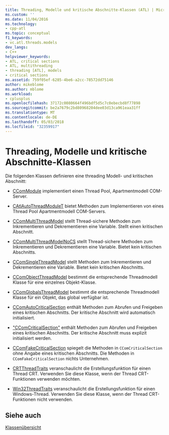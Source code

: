 ```yaml
---
title: Threading, Modelle und kritische Abschnitte-Klassen (ATL) | Microsoft Docs
ms.custom: ''
ms.date: 11/04/2016
ms.technology:
- cpp-atl
ms.topic: conceptual
f1_keywords:
- vc.atl.threads.models
dev_langs:
- C++
helpviewer_keywords:
- ATL, critical sections
- ATL, multithreading
- threading [ATL], models
- critical sections
ms.assetid: 759f05ef-6285-4be6-a2cc-78572dd75146
author: mikeblome
ms.author: mblome
ms.workload:
- cplusplus
ms.openlocfilehash: 37172c0080664f496bdf5d5c7c0ebecbd8f77898
ms.sourcegitcommit: be2a7679c2bd80968204dee03d13ca961eaa31ff
ms.translationtype: MT
ms.contentlocale: de-DE
ms.lasthandoff: 05/03/2018
ms.locfileid: "32359917"
---
```

# <a name="threading-models-and-critical-sections-classes"></a>Threading, Modelle und kritische Abschnitte-Klassen
Die folgenden Klassen definieren eine threading Modell- und kritischen Abschnitt:  
  
-   [CComModule](../atl/reference/catlautothreadmodule-class.md) implementiert einen Thread Pool, Apartmentmodell COM-Server.  
  
-   [CAtlAutoThreadModuleT](../atl/reference/catlautothreadmodulet-class.md) bietet Methoden zum Implementieren von eines Thread Pool Apartmentmodell COM-Servers.  
  
-   [CComMultiThreadModel](../atl/reference/ccommultithreadmodel-class.md) stellt Thread-sichere Methoden zum Inkrementieren und Dekrementieren eine Variable. Stellt einen kritischen Abschnitt.  
  
-   [CComMultiThreadModelNoCS](../atl/reference/ccommultithreadmodelnocs-class.md) stellt Thread-sichere Methoden zum Inkrementieren und Dekrementieren eine Variable. Bietet kein kritischen Abschnitts.  
  
-   [CComSingleThreadModel](../atl/reference/ccomsinglethreadmodel-class.md) stellt Methoden zum Inkrementieren und Dekrementieren eine Variable. Bietet kein kritischen Abschnitts.  
  
-   [CComObjectThreadModel](../atl/reference/atl-typedefs.md#ccomobjectthreadmodel) bestimmt die entsprechende Threadmodell Klasse für eine einzelnes Objekt-Klasse.  
  
-   [CComGlobalsThreadModel](../atl/reference/atl-typedefs.md#ccomglobalsthreadmodel) bestimmt die entsprechende Threadmodell Klasse für ein Objekt, das global verfügbar ist.  
  
-   [CComAutoCriticalSection](../atl/reference/ccomautocriticalsection-class.md) enthält Methoden zum Abrufen und Freigeben eines kritischen Abschnitts. Der kritische Abschnitt wird automatisch initialisiert.  
  
-   ["CComCriticalSection"](../atl/reference/ccomcriticalsection-class.md) enthält Methoden zum Abrufen und Freigeben eines kritischen Abschnitts. Der kritische Abschnitt muss explizit initialisiert werden.  
  
-   [CComFakeCriticalSection](../atl/reference/ccomfakecriticalsection-class.md) spiegelt die Methoden in `CComCriticalSection` ohne Angabe eines kritischen Abschnitts. Die Methoden in `CComFakeCriticalSection` nichts Unternehmen.  
  
-   [CRTThreadTraits](../atl/reference/crtthreadtraits-class.md) veranschaulicht die Erstellungsfunktion für einen Thread CRT. Verwenden Sie diese Klasse, wenn der Thread CRT-Funktionen verwenden möchten.  
  
-   [Win32ThreadTraits](../atl/reference/win32threadtraits-class.md) veranschaulicht die Erstellungsfunktion für einen Windows-Thread. Verwenden Sie diese Klasse, wenn der Thread CRT-Funktionen nicht verwenden.  
  
## <a name="see-also"></a>Siehe auch  
 [Klassenübersicht](../atl/atl-class-overview.md)

